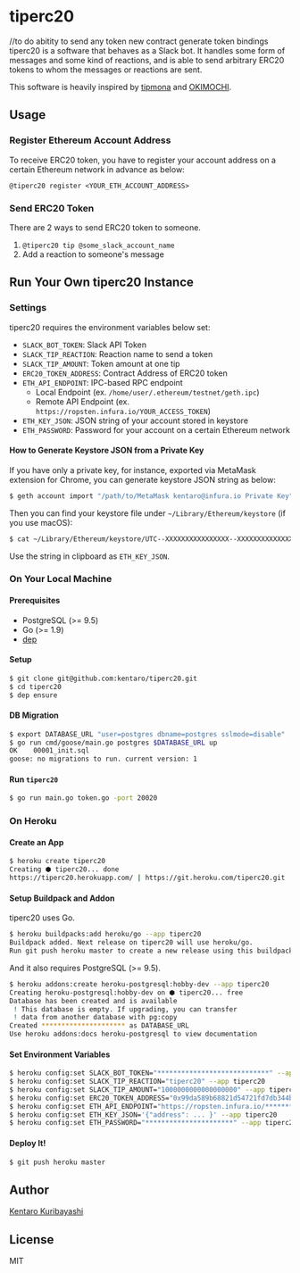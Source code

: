 # tiperc20
//to do 
abitity to send any token
new contract
generate token bindings
tiperc20 is a software that behaves as a Slack bot. It handles some form of messages and some kind of reactions, and is able to send arbitrary ERC20 tokens to whom the messages or reactions are sent.

This software is heavily inspired by [tipmona](https://twitter.com/tipmona) and [OKIMOCHI](https://github.com/campfire-inc/OKIMOCHI/).

## Usage

### Register Ethereum Account Address

To receive ERC20 token, you have to register your account address on a certain Ethereum network in advance as below:

```
@tiperc20 register <YOUR_ETH_ACCOUNT_ADDRESS>
```

### Send ERC20 Token

There are 2 ways to send ERC20 token to someone. 

1. `@tiperc20 tip @some_slack_account_name`
2. Add a reaction to someone's message

## Run Your Own tiperc20 Instance

### Settings

tiperc20 requires the environment variables below set:

* `SLACK_BOT_TOKEN`: Slack API Token
* `SLACK_TIP_REACTION`: Reaction name to send a token
* `SLACK_TIP_AMOUNT`: Token amount at one tip
* `ERC20_TOKEN_ADDRESS`: Contract Address of ERC20 token
* `ETH_API_ENDPOINT`: IPC-based RPC endpoint
  * Local Endpoint (ex. `/home/user/.ethereum/testnet/geth.ipc`)
  * Remote API Endpoint (ex. `https://ropsten.infura.io/YOUR_ACCESS_TOKEN`)
* `ETH_KEY_JSON`: JSON string of your account stored in keystore
* `ETH_PASSWORD`: Password for your account on a certain Ethereum network

#### How to Generate Keystore JSON from a Private Key

If you have only a private key, for instance, exported via MetaMask extension for Chrome, you can generate keystore JSON string as below:

```sh
$ geth account import "/path/to/MetaMask kentaro@infura.io Private Key"
```

Then you can find your keystore file under `~/Library/Ethereum/keystore` (if you use macOS):

```sh
$ cat ~/Library/Ethereum/keystore/UTC--XXXXXXXXXXXXXXXX--XXXXXXXXXXXXXXXX | pbcopy
```

Use the string in clipboard as `ETH_KEY_JSON`.

### On Your Local Machine

#### Prerequisites

* PostgreSQL (>= 9.5)
* Go (>= 1.9)
* [dep](https://github.com/golang/dep)

#### Setup

```sh
$ git clone git@github.com:kentaro/tiperc20.git
$ cd tiperc20
$ dep ensure
```

#### DB Migration

```sh
$ export DATABASE_URL "user=postgres dbname=postgres sslmode=disable"
$ go run cmd/goose/main.go postgres $DATABASE_URL up
OK    00001_init.sql
goose: no migrations to run. current version: 1
```

#### Run `tiperc20`

```sh
$ go run main.go token.go -port 20020
```

### On Heroku

#### Create an App

```sh
$ heroku create tiperc20
Creating ⬢ tiperc20... done
https://tiperc20.herokuapp.com/ | https://git.heroku.com/tiperc20.git
```

#### Setup Buildpack and Addon

tiperc20 uses Go.

```sh
$ heroku buildpacks:add heroku/go --app tiperc20
Buildpack added. Next release on tiperc20 will use heroku/go.
Run git push heroku master to create a new release using this buildpack.
```

And it also requires PostgreSQL (>= 9.5).

```sh
$ heroku addons:create heroku-postgresql:hobby-dev --app tiperc20
Creating heroku-postgresql:hobby-dev on ⬢ tiperc20... free
Database has been created and is available
 ! This database is empty. If upgrading, you can transfer
 ! data from another database with pg:copy
Created ********************* as DATABASE_URL
Use heroku addons:docs heroku-postgresql to view documentation
```

#### Set Environment Variables

```sh
$ heroku config:set SLACK_BOT_TOKEN="****************************" --app tiperc20
$ heroku config:set SLACK_TIP_REACTION="tiperc20" --app tiperc20
$ heroku config:set SLACK_TIP_AMOUNT="1000000000000000000" --app tiperc20
$ heroku config:set ERC20_TOKEN_ADDRESS="0x99da589b68821d54721fd7db344bf5e7a4ad3af4" --app tiperc20
$ heroku config:set ETH_API_ENDPOINT="https://ropsten.infura.io/*******************" --app tiperc20
$ heroku config:set ETH_KEY_JSON='{"address": ... }' --app tiperc20
$ heroku config:set ETH_PASSWORD="**********************" --app tiperc20
```

#### Deploy It!

```sh
$ git push heroku master
```

## Author

[Kentaro Kuribayashi](https://kentarok.org)

## License

MIT
